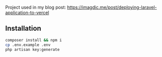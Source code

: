 Project used in my blog post: https://imagdic.me/post/deploying-laravel-application-to-vercel

## Installation

```bash
composer install && npm i
cp .env.example .env
php artisan key:generate
```
